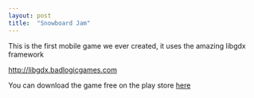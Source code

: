 ```yaml
---
layout: post
title:  "Snowboard Jam"
---
```


This is the first mobile game we ever created, it uses the amazing libgdx framework

http://libgdx.badlogicgames.com

You can download the game free on the play store [here](https://play.google.com/store/apps/details?id=com.nab.sgl)